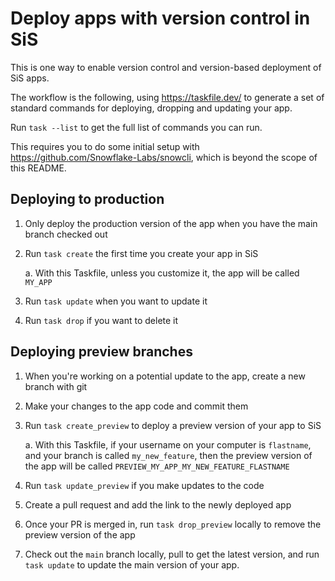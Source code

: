 # Deploy apps with version control in SiS

This is one way to enable version control and version-based deployment of SiS apps.

The workflow is the following, using https://taskfile.dev/ to generate a set of standard
commands for deploying, dropping and updating your app.

Run `task --list` to get the full list of commands you can run.

This requires you to do some initial setup with
https://github.com/Snowflake-Labs/snowcli, which is beyond the scope of this README.

## Deploying to production

1. Only deploy the production version of the app when you have the main branch checked out
2. Run `task create` the first time you create your app in SiS

   a. With this Taskfile, unless you customize it, the app will be called `MY_APP`

3. Run `task update` when you want to update it
4. Run `task drop` if you want to delete it

## Deploying preview branches

1. When you're working on a potential update to the app, create a new branch with git
2. Make your changes to the app code and commit them
3. Run `task create_preview` to deploy a preview version of your app to SiS

   a. With this Taskfile, if your username on your computer is `flastname`, and
   your branch is called `my_new_feature`, then the preview version of the app will be called
   `PREVIEW_MY_APP_MY_NEW_FEATURE_FLASTNAME`

4. Run `task update_preview` if you make updates to the code
5. Create a pull request and add the link to the newly deployed app
6. Once your PR is merged in, run `task drop_preview` locally to
   remove the preview version of the app
7. Check out the `main` branch locally, pull to get the latest version,
   and run `task update` to update the main version of your app.
